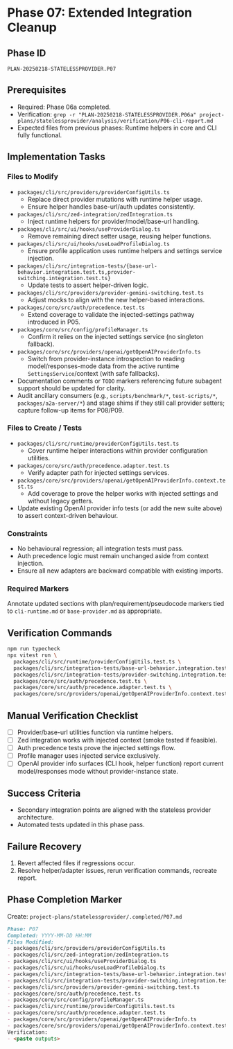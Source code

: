 # Phase 07: Extended Integration Cleanup

## Phase ID

`PLAN-20250218-STATELESSPROVIDER.P07`

## Prerequisites

- Required: Phase 06a completed.
- Verification: `grep -r "PLAN-20250218-STATELESSPROVIDER.P06a" project-plans/statelessprovider/analysis/verification/P06-cli-report.md`
- Expected files from previous phases: Runtime helpers in core and CLI fully functional.

## Implementation Tasks

### Files to Modify

- `packages/cli/src/providers/providerConfigUtils.ts`
  - Replace direct provider mutations with runtime helper usage.
  - Ensure helper handles base-url/auth updates consistently.
- `packages/cli/src/zed-integration/zedIntegration.ts`
  - Inject runtime helpers for provider/model/base-url handling.
- `packages/cli/src/ui/hooks/useProviderDialog.ts`
  - Remove remaining direct setter usage, reusing helper functions.
- `packages/cli/src/ui/hooks/useLoadProfileDialog.ts`
  - Ensure profile application uses runtime helpers and settings service injection.
- `packages/cli/src/integration-tests/{base-url-behavior.integration.test.ts,provider-switching.integration.test.ts}`
  - Update tests to assert helper-driven logic.
- `packages/cli/src/providers/provider-gemini-switching.test.ts`
  - Adjust mocks to align with the new helper-based interactions.
- `packages/core/src/auth/precedence.test.ts`
  - Extend coverage to validate the injected-settings pathway introduced in P05.
- `packages/core/src/config/profileManager.ts`
  - Confirm it relies on the injected settings service (no singleton fallback).
- `packages/core/src/providers/openai/getOpenAIProviderInfo.ts`
  - Switch from provider-instance introspection to reading model/responses-mode data from the active runtime `SettingsService`/context (with safe fallbacks).
- Documentation comments or `TODO` markers referencing future subagent support should be updated for clarity.
- Audit ancillary consumers (e.g., `scripts/benchmark/*`, `test-scripts/*`, `packages/a2a-server/*`) and stage shims if they still call provider setters; capture follow-up items for P08/P09.

### Files to Create / Tests

- `packages/cli/src/runtime/providerConfigUtils.test.ts`
  - Cover runtime helper interactions within provider configuration utilities.
- `packages/core/src/auth/precedence.adapter.test.ts`
  - Verify adapter path for injected settings services.
- `packages/core/src/providers/openai/getOpenAIProviderInfo.context.test.ts`
  - Add coverage to prove the helper works with injected settings and without legacy getters.
- Update existing OpenAI provider info tests (or add the new suite above) to assert context-driven behaviour.

### Constraints

- No behavioural regression; all integration tests must pass.
- Auth precedence logic must remain unchanged aside from context injection.
- Ensure all new adapters are backward compatible with existing imports.

### Required Markers

Annotate updated sections with plan/requirement/pseudocode markers tied to `cli-runtime.md` or `base-provider.md` as appropriate.

## Verification Commands

```bash
npm run typecheck
npx vitest run \
  packages/cli/src/runtime/providerConfigUtils.test.ts \
  packages/cli/src/integration-tests/base-url-behavior.integration.test.ts \
  packages/cli/src/integration-tests/provider-switching.integration.test.ts \
  packages/core/src/auth/precedence.test.ts \
  packages/core/src/auth/precedence.adapter.test.ts \
  packages/core/src/providers/openai/getOpenAIProviderInfo.context.test.ts
```

## Manual Verification Checklist

- [ ] Provider/base-url utilities function via runtime helpers.
- [ ] Zed integration works with injected context (smoke tested if feasible).
- [ ] Auth precedence tests prove the injected settings flow.
- [ ] Profile manager uses injected service exclusively.
- [ ] OpenAI provider info surfaces (CLI hook, helper function) report current model/responses mode without provider-instance state.

## Success Criteria

- Secondary integration points are aligned with the stateless provider architecture.
- Automated tests updated in this phase pass.

## Failure Recovery

1. Revert affected files if regressions occur.
2. Resolve helper/adapter issues, rerun verification commands, recreate report.

## Phase Completion Marker

Create: `project-plans/statelessprovider/.completed/P07.md`

```markdown
Phase: P07
Completed: YYYY-MM-DD HH:MM
Files Modified:
- packages/cli/src/providers/providerConfigUtils.ts
- packages/cli/src/zed-integration/zedIntegration.ts
- packages/cli/src/ui/hooks/useProviderDialog.ts
- packages/cli/src/ui/hooks/useLoadProfileDialog.ts
- packages/cli/src/integration-tests/base-url-behavior.integration.test.ts
- packages/cli/src/integration-tests/provider-switching.integration.test.ts
- packages/cli/src/providers/provider-gemini-switching.test.ts
- packages/core/src/auth/precedence.test.ts
- packages/core/src/config/profileManager.ts
- packages/cli/src/runtime/providerConfigUtils.test.ts
- packages/core/src/auth/precedence.adapter.test.ts
- packages/core/src/providers/openai/getOpenAIProviderInfo.ts
- packages/core/src/providers/openai/getOpenAIProviderInfo.context.test.ts
Verification:
- <paste outputs>
```
